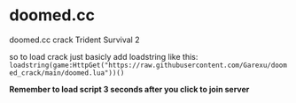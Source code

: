 # doomed.cc
doomed.cc crack
Trident Survival 2

so to load crack just basicly add loadstring like this:
``loadstring(game:HttpGet("https://raw.githubusercontent.com/Garexu/doomed_crack/main/doomed.lua"))()``

**Remember to load script 3 seconds after you click to join server**
